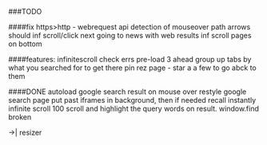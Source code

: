 ###TODO


####fix
https>http - webrequest api
detection of mouseover path
arrows should inf scroll/click next
going to news with web results inf scroll pages on bottom 

####features:
infinitescroll check errs
pre-load 3 ahead
group up tabs by what you searched for to get there
pin rez page - star a a few to go abck to them


####DONE
autoload google search result on mouse over
restyle google search page
put past iframes in background, then if needed recall instantly
infinite scroll 100 
scroll and highlight the query words on result. window.find broken


->| resizer